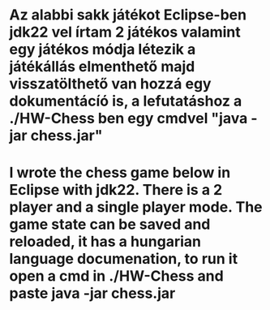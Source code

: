 # Az alabbi sakk játékot Eclipse-ben jdk22 vel írtam 2 játékos valamint egy játékos módja létezik a játékállás elmenthető majd visszatölthető van hozzá egy dokumentácíó is, a lefutatáshoz a ./HW-Chess ben egy cmdvel "java -jar chess.jar"

# I wrote the chess game below in Eclipse with jdk22. There is a 2 player and a single player mode. The game state can be saved and reloaded, it has a hungarian language documenation, to run it open a cmd in ./HW-Chess and paste java -jar chess.jar